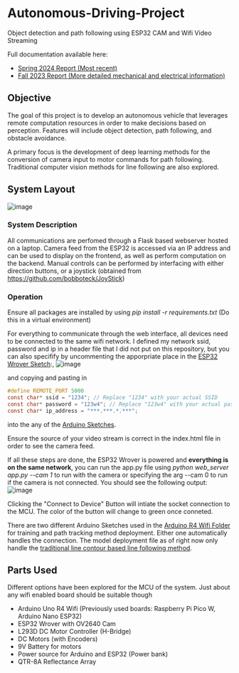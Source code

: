 # Autonomous-Driving-Project

Object detection and path following using ESP32 CAM and Wifi Video Streaming

Full documentation available here:
- [Spring 2024 Report (Most recent)](https://www.overleaf.com/read/cvtkfzjbzdcq#cf5f8e)
- [Fall 2023 Report (More detailed mechanical and electrical information)](https://www.overleaf.com/read/jpbfzhhsykrk#73abcc)


## Objective

The goal of this project is to develop an autonomous vehicle that leverages remote computation resources in order to make decisions based on perception. Features will include object detection, path following, and obstacle avoidance.

A primary focus is the development of deep learning methods for the conversion of camera input to motor commands for path following. Traditional computer vision methods for line following are also explored.

## System Layout

![image](https://github.com/kpollackhinds/Autonomous-Driving-Project/assets/84944416/dd54ec1e-ce77-4c5b-acd4-9c52f34c6334)

### System Description

All communications are perfomed through a Flask based webserver hosted on a laptop. Camera feed from the ESP32 is accessed via an IP address and can be used to display on the frontend, as well as perform computation on the backend. Manual controls can be performed by interfacing with either direction buttons, or a joystick (obtained from https://github.com/bobboteck/JoyStick)

### Operation

Ensure all packages are installed by using _pip install -r requirements.txt_ (Do this in a virtual environment)

For everything to communicate through the web interface, all devices need to be connected to the same wifi network. I defined my network ssid, password and ip in a header file that I did not put on this repository, but you can also specifify by uncommenting the apporpriate place in the [ESP32 Wrover Sketch](https://github.com/kpollackhinds/Autonomous-Driving-Project/blob/main/ESP32/ESP32_Wrover/Sketch_06.2_As_VideoWebServer/Sketch_06.2_As_VideoWebServer.ino):,
![image](https://github.com/kpollackhinds/Autonomous-Driving-Project/assets/84944416/76c57741-131a-4a2e-855e-2d55293dc023)

and copying and pasting in

```C
#define REMOTE_PORT 5000
const char* ssid = "1234"; // Replace "1234" with your actual SSID
const char* password = "123w4"; // Replace "123w4" with your actual password
const char* ip_address = "***.***.*.***";
```

into the any of the [Arduino Sketches](https://github.com/kpollackhinds/Autonomous-Driving-Project/tree/main/Arduino_wifi/arduino_uno_r4_wifi).

Ensure the source of your video stream is correct in the index.html file in order to see the camera feed.

If all these steps are done, the ESP32 Wrover is powered and **everything is on the same network**, you can run the app.py file using _python web_server app.py --cam 1_ to run with the camera or specifying the arg --cam 0 to run if the camera is not connected. You should see the following output:
![image](https://github.com/kpollackhinds/Autonomous-Driving-Project/assets/84944416/530f669b-8f07-4c15-b97f-f0fce1de9e56)

Clicking the "Connect to Device" Button will intiate the socket connection to the MCU. The color of the button will change to green once conneted.

There are two different Arduino Sketches used in the [Arduino R4 Wifi Folder](https://github.com/kpollackhinds/Autonomous-Driving-Project/tree/main/Arduino_wifi/arduino_uno_r4_wifi) for training and path tracking method deployment. Either one automatically handles the connection. The model deployment file as of right now only handle the [traditional line contour based line following method](https://www.overleaf.com/project/660e2ea59c73f2049fa892e0#subsubsection.3.3.1:~:text=3.3.1-,Method%20Development,-The%20traditional%20method).

## Parts Used

Different options have been explored for the MCU of the system. Just about any wifi enabled board should be suitable though

- Arduino Uno R4 Wifi (Previously used boards: Raspberry Pi Pico W, Arduino Nano ESP32)
- ESP32 Wrover with OV2640 Cam
- L293D DC Motor Controller (H-Bridge)
- DC Motors (with Encoders)
- 9V Battery for motors
- Power source for Arduino and ESP32 (Power bank)
- QTR-8A Reflectance Array

